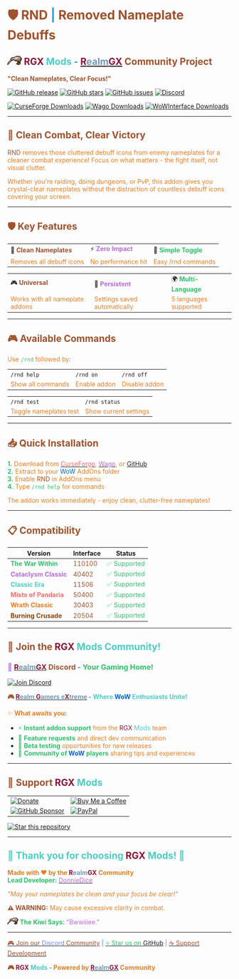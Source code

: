 # <span style="color:#A0522D">🛡️ </span><span style="color:#A0522D">R</span><span style="color:#A0522D">N</span><span style="color:#A0522D">D</span> <span style="color:#3598db">|</span> <span style="color:#A0522D">Removed Nameplate Debuffs</span>

## <img src="https://raw.githubusercontent.com/donniedice/SimpleQuestPlates/main/images/kiwi.gif" height="20"> <span style="color:#8B1538">R</span><span style="color:#8B1538">G</span><span style="color:#8B1538">X</span> <span style="color:#4ecdc4">Mods</span> <span style="color:#3598db">-</span> [<span style="color:#8B1538">R</span><span style="color:#7598b6">ealm</span><span style="color:#8B1538">G</span><span style="color:#8B1538">X</span>](https://realmgx.com) <span style="color:#A0522D">Community Project</span>

**<span style="color:#A0522D">"Clean Nameplates, Clear Focus!"</span>**

[![GitHub release](https://img.shields.io/github/v/release/donniedice/remove_nameplate_debuffs?style=for-the-badge&color=success)](https://github.com/donniedice/remove_nameplate_debuffs/releases)
[![GitHub stars](https://img.shields.io/github/stars/donniedice/remove_nameplate_debuffs?style=for-the-badge&color=yellow)](https://github.com/donniedice/remove_nameplate_debuffs/stargazers)
[![GitHub issues](https://img.shields.io/github/issues/donniedice/remove_nameplate_debuffs?style=for-the-badge&color=red)](https://github.com/donniedice/remove_nameplate_debuffs/issues)
[![Discord](https://img.shields.io/badge/Discord-Join%20Us-7289da?style=for-the-badge&logo=discord)](https://discord.gg/hK9N3esnce)

[![CurseForge Downloads](https://img.shields.io/badge/CurseForge-Downloads-orange?style=flat-square)](https://www.curseforge.com/wow/addons/remove-nameplate-debuffs)
[![Wago Downloads](https://img.shields.io/badge/Wago.io-Downloads-purple?style=flat-square)](https://addons.wago.io/addons/rnd)
[![WoWInterface Downloads](https://img.shields.io/badge/WoWInterface-Downloads-blue?style=flat-square)](https://www.wowinterface.com/downloads/fileinfo.php?id=25996)

---

## <span style="color:#A0522D">🎯 Clean Combat, Clear Victory</span>

<span style="color:#A0522D">R</span><span style="color:#A0522D">N</span><span style="color:#A0522D">D</span> <span style="color:#e67e23">removes those cluttered debuff icons from enemy nameplates for a cleaner combat experience! Focus on what matters - the fight itself, not visual clutter.</span>

<span style="color:#e67e23">Whether you're raiding, doing dungeons, or PvP, this addon gives you crystal-clear nameplates without the distraction of countless debuff icons covering your screen.</span>

---

## <span style="color:#A0522D">🛡️ Key Features</span>

| | | |
|---|---|---|
| 🧹 **<span style="color:#A0522D">Clean Nameplates</span>** | ⚡ **<span style="color:#b96ad9">Zero Impact</span>** | 🔧 **<span style="color:#2dc26b">Simple Toggle</span>** |
| <span style="color:#e67e23">Removes all debuff icons</span> | <span style="color:#e67e23">No performance hit</span> | <span style="color:#e67e23">Easy /rnd commands</span> |

| | | |
|---|---|---|
| 🎮 **<span style="color:#A0522D">Universal</span>** | 💾 **<span style="color:#b96ad9">Persistent</span>** | 🌍 **<span style="color:#2dc26b">Multi-Language</span>** |
| <span style="color:#e67e23">Works with all nameplate addons</span> | <span style="color:#e67e23">Settings saved automatically</span> | <span style="color:#e67e23">5 languages supported</span> |

---

## <span style="color:#A0522D">🎮 Available Commands</span>

<span style="color:#e67e23">Use</span> <span style="color:#2dc26b">`/rnd`</span> <span style="color:#e67e23">followed by</span><span style="color:#3598db">:</span>

| | | |
|---|---|---|
| `/rnd help` | `/rnd on` | `/rnd off` |
| <span style="color:#e67e23">Show all commands</span> | <span style="color:#e67e23">Enable addon</span> | <span style="color:#e67e23">Disable addon</span> |

| | |
|---|---|
| `/rnd test` | `/rnd status` |
| <span style="color:#e67e23">Toggle nameplates test</span> | <span style="color:#e67e23">Show current settings</span> |

---

## <span style="color:#A0522D">📥 Quick Installation</span>

**<span style="color:#2dc26b">1.</span>** <span style="color:#e67e23">Download from</span> [<span style="color:#ff6b6b">CurseForge</span>](https://www.curseforge.com/wow/addons/remove-nameplate-debuffs)<span style="color:#e67e23">,</span> [<span style="color:#b96ad9">Wago</span>](https://addons.wago.io/addons/rnd)<span style="color:#e67e23">, or</span> [<span style="color:#24292e">GitHub</span>](https://github.com/donniedice/remove_nameplate_debuffs)  
**<span style="color:#2dc26b">2.</span>** <span style="color:#e67e23">Extract to your</span> <span style="color:#06c">WoW</span> <span style="color:#e67e23">AddOns folder</span>  
**<span style="color:#2dc26b">3.</span>** <span style="color:#e67e23">Enable</span> <span style="color:#A0522D">R</span><span style="color:#A0522D">N</span><span style="color:#A0522D">D</span> <span style="color:#e67e23">in AddOns menu</span>  
**<span style="color:#2dc26b">4.</span>** <span style="color:#e67e23">Type</span> <span style="color:#2dc26b">`/rnd help`</span> <span style="color:#e67e23">for commands</span>

<span style="color:#e67e23">The addon works immediately - enjoy clean, clutter-free nameplates!</span>

---

## <span style="color:#A0522D">📋 Compatibility</span>

| Version | Interface | Status |
|---------|-----------|--------|
| <span style="color:#2dc26b"><strong>The War Within</strong></span> | <span style="color:#A0522D">110100</span> | <span style="color:#2dc26b">✅ Supported</span> |
| <span style="color:#b96ad9"><strong>Cataclysm Classic</strong></span> | <span style="color:#A0522D">40402</span> | <span style="color:#2dc26b">✅ Supported</span> |
| <span style="color:#4ecdc4"><strong>Classic Era</strong></span> | <span style="color:#A0522D">11506</span> | <span style="color:#2dc26b">✅ Supported</span> |
| <span style="color:#ff6b6b"><strong>Mists of Pandaria</strong></span> | <span style="color:#A0522D">50400</span> | <span style="color:#2dc26b">✅ Supported</span> |
| <span style="color:#e67e23"><strong>Wrath Classic</strong></span> | <span style="color:#A0522D">30403</span> | <span style="color:#2dc26b">✅ Supported</span> |
| <span style="color:#8B4513"><strong>Burning Crusade</strong></span> | <span style="color:#A0522D">20504</span> | <span style="color:#2dc26b">✅ Supported</span> |

---

## <span style="color:#A0522D">🌟 Join the</span> <span style="color:#8B1538">R</span><span style="color:#8B1538">G</span><span style="color:#8B1538">X</span> <span style="color:#4ecdc4">Mods Community!</span>

### <span style="color:#b96ad9">💬</span> [<span style="color:#8B1538">R</span><span style="color:#7598b6">ealm</span><span style="color:#8B1538">G</span><span style="color:#8B1538">X</span>](https://realmgx.com) <span style="color:#A0522D">Discord</span> <span style="color:#3598db">-</span> <span style="color:#2dc26b">Your Gaming Home!</span>

[![Join Discord](https://img.shields.io/badge/Join%20Our%20Discord-RealmGX%20Community-7289da?style=for-the-badge&logo=discord&logoColor=white&labelColor=5865F2)](https://discord.gg/hK9N3esnce)

**<span style="color:#A0522D">🎮</span> [<span style="color:#8B1538">R</span><span style="color:#7598b6">ealm</span> <span style="color:#8B1538">G</span><span style="color:#7598b6">amers e</span><span style="color:#8B1538">X</span><span style="color:#7598b6">treme</span>](https://realmgx.com) <span style="color:#3598db">-</span> <span style="color:#4ecdc4">Where</span> <span style="color:#06c">WoW</span> <span style="color:#4ecdc4">Enthusiasts Unite!</span>**

<span style="color:#e67e23">✨ **What awaits you</span><span style="color:#3598db">:</span><span style="color:#e67e23">**</span>
- <span style="color:#2dc26b">⚡ **Instant addon support**</span> <span style="color:#e67e23">from the</span> <span style="color:#8B1538">R</span><span style="color:#8B1538">G</span><span style="color:#8B1538">X</span> <span style="color:#4ecdc4">Mods</span> <span style="color:#e67e23">team</span>
- <span style="color:#2dc26b">🎯 **Feature requests**</span> <span style="color:#e67e23">and direct dev communication</span>
- <span style="color:#2dc26b">🚀 **Beta testing**</span> <span style="color:#e67e23">opportunities for new releases</span>
- <span style="color:#2dc26b">🤝 **Community of</span> <span style="color:#06c">WoW</span> <span style="color:#2dc26b">players**</span> <span style="color:#e67e23">sharing tips and experiences</span>

---

## <span style="color:#A0522D">💖 Support</span> <span style="color:#8B1538">R</span><span style="color:#8B1538">G</span><span style="color:#8B1538">X</span> <span style="color:#4ecdc4">Mods</span>

| | |
|---|---|
| [![Donate](https://img.shields.io/badge/Donate-CashApp-00C853?style=for-the-badge&logo=cash-app&logoColor=white)](https://bit.ly/3fyxxSU) | [![Buy Me a Coffee](https://img.shields.io/badge/Buy%20Me%20a%20Coffee-Support-FFDD00?style=for-the-badge&logo=buy-me-a-coffee&logoColor=black)](https://buymeacoffee.com/donniedice) |
| [![GitHub Sponsor](https://img.shields.io/badge/Sponsor-GitHub-ff69b4?style=for-the-badge&logo=github-sponsors&logoColor=white)](https://github.com/sponsors/donniedice) | [![PayPal](https://img.shields.io/badge/PayPal-Donate-00457C?style=for-the-badge&logo=paypal&logoColor=white)](https://paypal.me/donniedice) |

[![Star this repository](https://img.shields.io/badge/⭐%20Star%20this%20repository-Support%20the%20project-yellow?style=for-the-badge)](https://github.com/donniedice/remove_nameplate_debuffs)

---

## <span style="color:#4ecdc4">🌟 Thank you for choosing</span> <span style="color:#8B1538">R</span><span style="color:#8B1538">G</span><span style="color:#8B1538">X</span> <span style="color:#4ecdc4">Mods! 🌟</span>

**<span style="color:#e67e23">Made with ❤️ by the</span> <span style="color:#8B1538">R</span><span style="color:#7598b6">ealm</span><span style="color:#8B1538">G</span><span style="color:#8B1538">X</span> <span style="color:#e67e23">Community</span>**  
**<span style="color:#2dc26b">Lead Developer</span><span style="color:#3598db">:</span>** [<span style="color:#b96ad9">DonnieDice</span>](https://github.com/donniedice)

_<span style="color:#e67e23">"May your nameplates be clean and your focus be clear!"</span>_

**<span style="color:#A0522D">⚠️ WARNING:</span>** <span style="color:#e67e23">May cause excessive clarity in combat.</span>

<img src="https://raw.githubusercontent.com/donniedice/SimpleQuestPlates/main/images/kiwi.gif" height="15"> **<span style="color:#2dc26b">The Kiwi Says:</span>** <span style="color:#b96ad9">"Bwwiiiee."</span>

---

[<span style="color:#A0522D">🎮 Join our</span> <span style="color:#7289da">Discord</span> <span style="color:#A0522D">Community</span>](https://discord.gg/hK9N3esnce) <span style="color:#3598db">|</span> [<span style="color:#2dc26b">⭐ Star us on</span> <span style="color:#24292e">GitHub</span>](https://github.com/donniedice/remove_nameplate_debuffs) <span style="color:#3598db">|</span> [<span style="color:#A0522D">☕ Support Development</span>](https://www.buymeacoffee.com/donniedice)

**<span style="color:#A0522D">🎮 </span><span style="color:#8B1538">R</span><span style="color:#8B1538">G</span><span style="color:#8B1538">X</span> <span style="color:#4ecdc4">Mods</span> <span style="color:#3598db">-</span> <span style="color:#e67e23">Powered by </span>[<span style="color:#8B1538">R</span><span style="color:#7598b6">ealm</span><span style="color:#8B1538">G</span><span style="color:#8B1538">X</span>](https://realmgx.com) <span style="color:#e67e23">Community</span>**